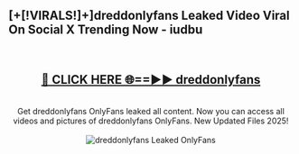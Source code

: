 <h2>[+[!VIRALS!]+]dreddonlyfans Leaked Video Viral On Social X Trending Now - iudbu</h2>
<br>
<div align="center">
<h2><a href="https://libra.edu.pl?dreddonlyfans" rel="nofollow">🔴 CLICK HERE 🌐==►► dreddonlyfans</a></h2>
<br>
Get dreddonlyfans OnlyFans leaked all content. Now you can access all videos and pictures of dreddonlyfans OnlyFans. New Updated Files 2025!
<br>
<br>
<a href="https://libra.edu.pl?dreddonlyfans" rel="nofollow" data-target="animated-image.originalLink"><img src="https://i.ibb.co.com/WyWwxjT/player-gif2.gif" alt="dreddonlyfans Leaked OnlyFans" style="max-width: 100%; display: inline-block;" data-target="animated-image.originalImage"></a>
</div>
<br>